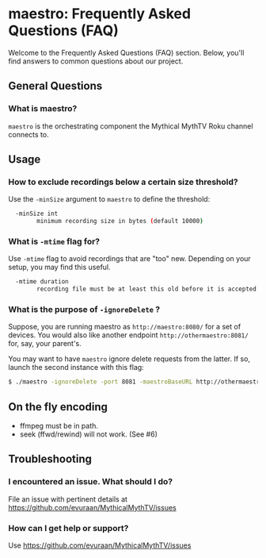 # maestro: Frequently Asked Questions (FAQ)

Welcome to the Frequently Asked Questions (FAQ) section. Below, you'll find answers to common questions about our project.

## General Questions

### What is maestro?

`maestro` is the orchestrating component the Mythical MythTV Roku channel connects to.

## Usage

### How to exclude recordings below a certain size threshold?

Use the `-minSize` argument to `maestro` to define the threshold: 
```bash
  -minSize int
        minimum recording size in bytes (default 10000)
```

### What is `-mtime` flag for?

Use `-mtime` flag to avoid recordings that are "too" new. Depending on your setup, you may find this useful.

```bash
  -mtime duration
        recording file must be at least this old before it is accepted for playback (default 1h0m0s)
```

### What is the purpose of `-ignoreDelete` ?

Suppose, you are running maestro as `http://maestro:8080/` for a set of devices. You would also like another endpoint `http://othermaestro:8081/` for, say, your parent's. 

You may want to have `maestro` ignore delete requests from the latter. If so, launch the second instance with this flag:

```bash
$ ./maestro -ignoreDelete -port 8081 -maestroBaseURL http://othermaestro:8081/
```

## On the fly encoding
- ffmpeg must be in path.
- seek (ffwd/rewind) will not work. (See #6)

## Troubleshooting

### I encountered an issue. What should I do?

File an issue with pertinent details at https://github.com/evuraan/MythicalMythTV/issues

### How can I get help or support?

Use  https://github.com/evuraan/MythicalMythTV/issues


